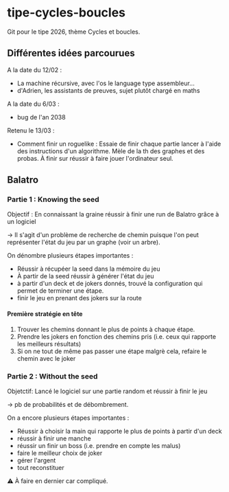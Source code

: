 # tipe-cycles-boucles

Git pour le tipe 2026, thème Cycles et boucles.

## Différentes idées parcourues

A la date du 12/02 :

- La machine récursive, avec l'os le language type assembleur...
- d'Adrien, les assistants de preuves, sujet plutôt chargé en maths

A la date du 6/03 :

- bug de l'an 2038

Retenu le 13/03 :

- Comment finir un roguelike : Essaie de finir chaque partie lancer à l'aide des instructions d'un algorithme.
Mèle de la th des graphes et des probas.
À finir sur réussir à faire jouer l'ordinateur seul.

## Balatro

### Partie 1 : Knowing the seed

Objectif : En connaissant la graine réussir à finir une run de Balatro grâce à un logiciel

-> Il s'agit d'un problème de recherche de chemin puisque l'on peut représenter l'état du jeu par un graphe (voir un arbre).

On dénombre plusieurs étapes importantes :

- Réussir à récupéer la seed dans la mémoire du jeu
- À partir de la seed réussir à générer l'état du jeu
- à partir d'un deck et de jokers donnés, trouvé la configuration qui permet de terminer une étape.
- finir le jeu en prenant des jokers sur la route

#### Première stratégie en tête

1. Trouver les chemins donnant le plus de points à chaque étape.
2. Prendre les jokers en fonction des chemins pris (i.e. ceux qui rapporte les meilleurs résultats)
3. Si on ne tout de même pas passer une étape malgrè cela, refaire le chemin avec le joker

### Partie 2 : Without the seed

Objetctif: Lancé le logiciel sur une partie random et réussir à finir le jeu

-> pb de probabilités et de débombrement.

On a encore plusieurs étapes importantes :

- Réussir à choisir la main qui rapporte le plus de points à partir d'un deck
- réussir à finir une manche
- réussir un finir un boss (i.e. prendre en compte les malus)
- faire le meilleur choix de joker
- gérer l'argent
- tout reconstituer

⚠️ À faire en dernier car compliqué.
